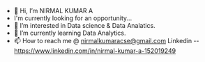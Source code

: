 - 👋 Hi, I’m NIRMAL KUMAR A
- I'm currently looking for an opportunity...
- 👀 I’m interested in Data science & Data Analatics.
- 🌱 I’m currently learning Data Analytics.
- 📫 How to reach me @ nirmalkumaracse@gmail.com  Linkedin -- https://www.linkedin.com/in/nirmal-kumar-a-152019249

<!---
nk1908/nk1908 is a ✨ special ✨ repository because its `README.md` (this file) appears on your GitHub profile.
You can click the Preview link to take a look at your changes.
--->
